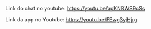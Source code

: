 Link do chat no youtube: https://youtu.be/apKNBWS9cSs

Link da app no Youtube: https://youtu.be/FEwg3yjHjrg
